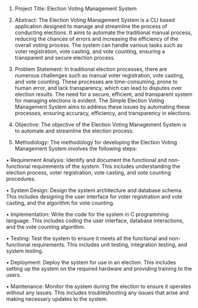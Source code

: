 
1. Project Title: 
Election Voting Management System

2. Abstract:
The Election Voting Management System is a CLI based application designed to manage and streamline the process of conducting elections. It aims to automate the traditional manual process, reducing the chances of errors and increasing the efficiency of the overall voting process. The system can handle various tasks such as voter registration, vote casting, and vote counting, ensuring a transparent and secure election process.

3. Problem Statement:
In traditional election processes, there are numerous challenges such as manual voter registration, vote casting, and vote counting. These processes are time-consuming, prone to human error, and lack transparency, which can lead to disputes over election results. The need for a secure, efficient, and transparent system for managing elections is evident. The Simple Election Voting Management System aims to address these issues by automating these processes, ensuring accuracy, efficiency, and transparency in elections.

4. Objective:
The objective of the Election Voting Management System is to automate and streamline the election process. 

5. Methodology: 
The methodology for developing the Election Voting Management System involves the following steps:

•	Requirement Analysis: Identify and document the functional and non-functional requirements of the system. This includes understanding the election process, voter registration, vote casting, and vote counting procedures.

•	System Design: Design the system architecture and database schema. This includes designing the user interface for voter registration and vote casting, and the algorithm for vote counting.

•	Implementation: Write the code for the system in C programming language. This includes coding the user interface, database interactions, and the vote counting algorithm.

•	Testing: Test the system to ensure it meets all the functional and non-functional requirements. This includes unit testing, integration testing, and system testing.

•	Deployment: Deploy the system for use in an election. This includes setting up the system on the required hardware and providing training to the users.

•	Maintenance: Monitor the system during the election to ensure it operates without any issues. This includes troubleshooting any issues that arise and making necessary updates to the system.



